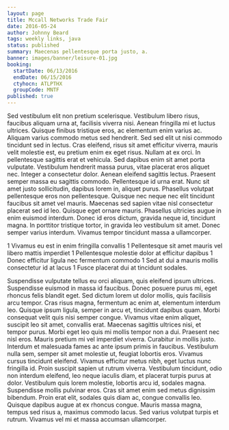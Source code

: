 ```yaml
---
layout: page
title: Mccall Networks Trade Fair
date: 2016-05-24
author: Johnny Beard
tags: weekly links, java
status: published
summary: Maecenas pellentesque porta justo, a.
banner: images/banner/leisure-01.jpg
booking:
  startDate: 06/13/2016
  endDate: 06/15/2016
  ctyhocn: ATLPTHX
  groupCode: MNTF
published: true
---
```

Sed vestibulum elit non pretium scelerisque. Vestibulum libero risus, faucibus aliquam urna at, facilisis viverra nisi. Aenean fringilla mi et luctus ultrices. Quisque finibus tristique eros, ac elementum enim varius ac. Aliquam varius commodo metus sed hendrerit. Sed sed elit ut nisi commodo tincidunt sed in lectus. Cras eleifend, risus sit amet efficitur viverra, mauris velit molestie est, eu pretium enim ex eget risus. Nullam at ex orci. In pellentesque sagittis erat et vehicula. Sed dapibus enim sit amet porta vulputate. Vestibulum hendrerit massa purus, vitae placerat eros aliquet nec. Integer a consectetur dolor. Aenean eleifend sagittis lectus.
Praesent semper massa eu sagittis commodo. Pellentesque id urna erat. Nunc sit amet justo sollicitudin, dapibus lorem in, aliquet purus. Phasellus volutpat pellentesque eros non pellentesque. Quisque nec neque nec elit tincidunt faucibus sit amet vel mauris. Maecenas sed sapien vitae nisl consectetur placerat sed id leo. Quisque eget ornare mauris. Phasellus ultricies augue in enim euismod interdum. Donec id eros dictum, gravida neque id, tincidunt magna. In porttitor tristique tortor, in gravida leo vestibulum sit amet. Donec semper varius interdum. Vivamus tempor tincidunt massa a ullamcorper.

1 Vivamus eu est in enim fringilla convallis
1 Pellentesque sit amet mauris vel libero mattis imperdiet
1 Pellentesque molestie dolor at efficitur dapibus
1 Donec efficitur ligula nec fermentum commodo
1 Sed at dui a mauris mollis consectetur id at lacus
1 Fusce placerat dui at tincidunt sodales.

Suspendisse vulputate tellus eu orci aliquam, quis eleifend ipsum ultrices. Suspendisse euismod in massa id faucibus. Donec posuere purus mi, eget rhoncus felis blandit eget. Sed dictum lorem ut dolor mollis, quis facilisis arcu tempor. Cras risus magna, fermentum ac enim at, elementum interdum leo. Quisque ipsum ligula, semper in arcu et, tincidunt dapibus quam. Morbi consequat velit quis nisi semper congue. Vivamus vitae enim aliquet, suscipit leo sit amet, convallis erat. Maecenas sagittis ultrices nisi, et tempor purus. Morbi eget leo quis mi mollis tempor non a dui. Praesent nec nisl eros. Mauris pretium mi vel imperdiet viverra. Curabitur in mollis justo.
Interdum et malesuada fames ac ante ipsum primis in faucibus. Vestibulum nulla sem, semper sit amet molestie ut, feugiat lobortis eros. Vivamus cursus tincidunt eleifend. Vivamus efficitur metus nibh, eget luctus nunc fringilla id. Proin suscipit sapien ut rutrum viverra. Vestibulum tincidunt, odio non interdum eleifend, leo neque iaculis diam, et placerat turpis purus at dolor. Vestibulum quis lorem molestie, lobortis arcu id, sodales magna. Suspendisse mollis pulvinar eros. Cras sit amet enim sed metus dignissim bibendum. Proin erat elit, sodales quis diam ac, congue convallis leo. Quisque dapibus augue at ex rhoncus congue. Mauris massa magna, tempus sed risus a, maximus commodo lacus. Sed varius volutpat turpis et rutrum. Vivamus vel mi et massa accumsan ullamcorper.
